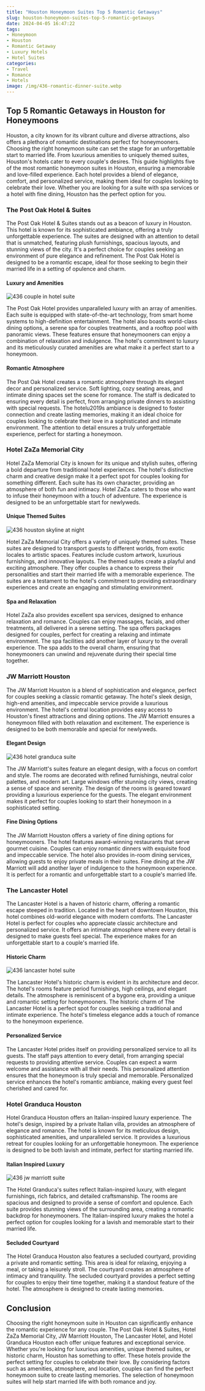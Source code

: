 ```yaml
---
title: "Houston Honeymoon Suites Top 5 Romantic Getaways"
slug: houston-honeymoon-suites-top-5-romantic-getaways
date: 2024-04-05 16:47:22
tags:
- Honeymoon
- Houston
- Romantic Getaway
- Luxury Hotels
- Hotel Suites
categories:
- Travel
- Romance
- Hotels
image: /img/436-romantic-dinner-suite.webp 
---
```

## Top 5 Romantic Getaways in Houston for Honeymoons

Houston, a city known for its vibrant culture and diverse attractions, also offers a plethora of romantic destinations perfect for honeymooners. Choosing the right honeymoon suite can set the stage for an unforgettable start to married life. From luxurious amenities to uniquely themed suites, Houston's hotels cater to every couple's desires. This guide highlights five of the most romantic honeymoon suites in Houston, ensuring a memorable and love-filled experience. Each hotel provides a blend of elegance, comfort, and personalized service, making them ideal for couples looking to celebrate their love. Whether you are looking for a suite with spa services or a hotel with fine dining, Houston has the perfect option for you.

### The Post Oak Hotel & Suites

The Post Oak Hotel & Suites stands out as a beacon of luxury in Houston. This hotel is known for its sophisticated ambiance, offering a truly unforgettable experience. The suites are designed with an attention to detail that is unmatched, featuring plush furnishings, spacious layouts, and stunning views of the city. It's a perfect choice for couples seeking an environment of pure elegance and refinement. The Post Oak Hotel is designed to be a romantic escape, ideal for those seeking to begin their married life in a setting of opulence and charm.

#### Luxury and Amenities

![436 couple in hotel suite](/img/436-couple-in-hotel-suite.webp)

The Post Oak Hotel provides unparalleled luxury with an array of amenities. Each suite is equipped with state-of-the-art technology, from smart home systems to high-definition entertainment. The hotel also boasts world-class dining options, a serene spa for couples treatments, and a rooftop pool with panoramic views. These features ensure that honeymooners can enjoy a combination of relaxation and indulgence. The hotel's commitment to luxury and its meticulously curated amenities are what make it a perfect start to a honeymoon.

#### Romantic Atmosphere

The Post Oak Hotel creates a romantic atmosphere through its elegant decor and personalized service. Soft lighting, cozy seating areas, and intimate dining spaces set the scene for romance. The staff is dedicated to ensuring every detail is perfect, from arranging private dinners to assisting with special requests. The hotelu2019s ambiance is designed to foster connection and create lasting memories, making it an ideal choice for couples looking to celebrate their love in a sophisticated and intimate environment. The attention to detail ensures a truly unforgettable experience, perfect for starting a honeymoon.

### Hotel ZaZa Memorial City

Hotel ZaZa Memorial City is known for its unique and stylish suites, offering a bold departure from traditional hotel experiences. The hotel's distinctive charm and creative design make it a perfect spot for couples looking for something different. Each suite has its own character, providing an atmosphere of both fun and intimacy. Hotel ZaZa caters to those who want to infuse their honeymoon with a touch of adventure. The experience is designed to be an unforgettable start for newlyweds.

#### Unique Themed Suites

![436 houston skyline at night](/img/436-houston-skyline-at-night.webp)

Hotel ZaZa Memorial City offers a variety of uniquely themed suites. These suites are designed to transport guests to different worlds, from exotic locales to artistic spaces. Features include custom artwork, luxurious furnishings, and innovative layouts. The themed suites create a playful and exciting atmosphere. They offer couples a chance to express their personalities and start their married life with a memorable experience. The suites are a testament to the hotel's commitment to providing extraordinary experiences and create an engaging and stimulating environment.

#### Spa and Relaxation

Hotel ZaZa also provides excellent spa services, designed to enhance relaxation and romance. Couples can enjoy massages, facials, and other treatments, all delivered in a serene setting. The spa offers packages designed for couples, perfect for creating a relaxing and intimate environment. The spa facilities add another layer of luxury to the overall experience. The spa adds to the overall charm, ensuring that honeymooners can unwind and rejuvenate during their special time together.

### JW Marriott Houston

The JW Marriott Houston is a blend of sophistication and elegance, perfect for couples seeking a classic romantic getaway. The hotel's sleek design, high-end amenities, and impeccable service provide a luxurious environment. The hotel's central location provides easy access to Houston's finest attractions and dining options. The JW Marriott ensures a honeymoon filled with both relaxation and excitement. The experience is designed to be both memorable and special for newlyweds.

#### Elegant Design

![436 hotel granduca suite](/img/436-hotel-granduca-suite.webp)

The JW Marriott's suites feature an elegant design, with a focus on comfort and style. The rooms are decorated with refined furnishings, neutral color palettes, and modern art. Large windows offer stunning city views, creating a sense of space and serenity. The design of the rooms is geared toward providing a luxurious experience for the guests. The elegant environment makes it perfect for couples looking to start their honeymoon in a sophisticated setting.

#### Fine Dining Options

The JW Marriott Houston offers a variety of fine dining options for honeymooners. The hotel features award-winning restaurants that serve gourmet cuisine. Couples can enjoy romantic dinners with exquisite food and impeccable service. The hotel also provides in-room dining services, allowing guests to enjoy private meals in their suites. Fine dining at the JW Marriott will add another layer of indulgence to the honeymoon experience. It is perfect for a romantic and unforgettable start to a couple's married life.

### The Lancaster Hotel

The Lancaster Hotel is a haven of historic charm, offering a romantic escape steeped in tradition. Located in the heart of downtown Houston, this hotel combines old-world elegance with modern comforts. The Lancaster Hotel is perfect for couples who appreciate classic architecture and personalized service. It offers an intimate atmosphere where every detail is designed to make guests feel special. The experience makes for an unforgettable start to a couple's married life.

#### Historic Charm

![436 lancaster hotel suite](/img/436-lancaster-hotel-suite.webp)

The Lancaster Hotel's historic charm is evident in its architecture and decor. The hotel's rooms feature period furnishings, high ceilings, and elegant details. The atmosphere is reminiscent of a bygone era, providing a unique and romantic setting for honeymooners. The historic charm of The Lancaster Hotel is a perfect spot for couples seeking a traditional and intimate experience. The hotel's timeless elegance adds a touch of romance to the honeymoon experience.

#### Personalized Service

The Lancaster Hotel prides itself on providing personalized service to all its guests. The staff pays attention to every detail, from arranging special requests to providing attentive service. Couples can expect a warm welcome and assistance with all their needs. This personalized attention ensures that the honeymoon is truly special and memorable. Personalized service enhances the hotel's romantic ambiance, making every guest feel cherished and cared for.

### Hotel Granduca Houston

Hotel Granduca Houston offers an Italian-inspired luxury experience. The hotel's design, inspired by a private Italian villa, provides an atmosphere of elegance and romance. The hotel is known for its meticulous design, sophisticated amenities, and unparalleled service. It provides a luxurious retreat for couples looking for an unforgettable honeymoon. The experience is designed to be both lavish and intimate, perfect for starting married life.

#### Italian Inspired Luxury

![436 jw marriott suite](/img/436-jw-marriott-suite.webp)

The Hotel Granduca's suites reflect Italian-inspired luxury, with elegant furnishings, rich fabrics, and detailed craftsmanship. The rooms are spacious and designed to provide a sense of comfort and opulence. Each suite provides stunning views of the surrounding area, creating a romantic backdrop for honeymooners. The Italian-inspired luxury makes the hotel a perfect option for couples looking for a lavish and memorable start to their married life.

#### Secluded Courtyard

The Hotel Granduca Houston also features a secluded courtyard, providing a private and romantic setting. This area is ideal for relaxing, enjoying a meal, or taking a leisurely stroll. The courtyard creates an atmosphere of intimacy and tranquility. The secluded courtyard provides a perfect setting for couples to enjoy their time together, making it a standout feature of the hotel. The atmosphere is designed to create lasting memories.

## Conclusion

Choosing the right honeymoon suite in Houston can significantly enhance the romantic experience for any couple. The Post Oak Hotel & Suites, Hotel ZaZa Memorial City, JW Marriott Houston, The Lancaster Hotel, and Hotel Granduca Houston each offer unique features and exceptional service. Whether you're looking for luxurious amenities, unique themed suites, or historic charm, Houston has something to offer. These hotels provide the perfect setting for couples to celebrate their love. By considering factors such as amenities, atmosphere, and location, couples can find the perfect honeymoon suite to create lasting memories. The selection of honeymoon suites will help start married life with both romance and joy.

